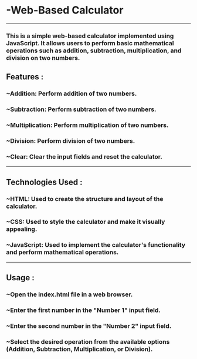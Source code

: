# -Web-Based Calculator
***
### This is a simple web-based calculator implemented using JavaScript. It allows users to perform basic mathematical operations such as addition, subtraction, multiplication, and division on two numbers.

## Features : 
### ~Addition: Perform addition of two numbers.
### ~Subtraction: Perform subtraction of two numbers.
### ~Multiplication: Perform multiplication of two numbers.
### ~Division: Perform division of two numbers.
### ~Clear: Clear the input fields and reset the calculator.
***
## Technologies Used :
### ~HTML: Used to create the structure and layout of the calculator.
### ~CSS: Used to style the calculator and make it visually appealing.
### ~JavaScript: Used to implement the calculator's functionality and perform mathematical operations.
***
## Usage : 
### ~Open the index.html file in a web browser.
### ~Enter the first number in the "Number 1" input field.
### ~Enter the second number in the "Number 2" input field.
### ~Select the desired operation from the available options (Addition, Subtraction, Multiplication, or Division).

